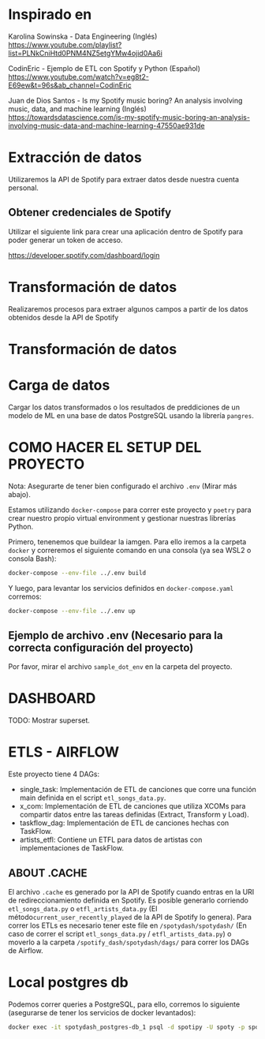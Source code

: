 # Inspirado en
Karolina Sowinska - Data Engineering (Inglés)
https://www.youtube.com/playlist?list=PLNkCniHtd0PNM4NZ5etgYMw4ojid0Aa6i

CodinEric - Ejemplo de ETL con Spotify y Python (Español)
https://www.youtube.com/watch?v=eg8t2-E69ew&t=96s&ab_channel=CodinEric

Juan de Dios Santos - Is my Spotify music boring? An analysis involving music, data, and machine learning (Inglés)
https://towardsdatascience.com/is-my-spotify-music-boring-an-analysis-involving-music-data-and-machine-learning-47550ae931de


# Extracción de datos
Utilizaremos la API de Spotify para extraer datos desde nuestra cuenta personal.

## Obtener credenciales de Spotify
Utilizar el siguiente link para crear una aplicación dentro de Spotify para poder generar un token de acceso.

https://developer.spotify.com/dashboard/login


# Transformación de datos
Realizaremos procesos para extraer algunos campos a partir de los datos obtenidos desde la API de Spotify

# Transformación de datos

# Carga de datos
Cargar los datos transformados o los resultados de preddiciones de un modelo de ML en una base de datos PostgreSQL usando la librería `pangres`.


# COMO HACER EL SETUP DEL PROYECTO
Nota: Asegurarte de tener bien configurado el archivo `.env` (Mirar más abajo).

Estamos utilizando `docker-compose` para correr este proyecto y `poetry` para crear nuestro propio virtual environment y gestionar nuestras librerías Python.

Primero, tenenemos que buildear la iamgen. Para ello iremos a la carpeta `docker` y correremos el siguiente comando en una consola (ya sea WSL2 o consola Bash):

```bash
docker-compose --env-file ../.env build
```

Y luego, para levantar los servicios definidos en `docker-compose.yaml` corremos:
```bash
docker-compose --env-file ../.env up
```

## Ejemplo de archivo .env (Necesario para la correcta configuración del proyecto)
Por favor, mirar el archivo `sample_dot_env` en la carpeta del proyecto.


# DASHBOARD
TODO: Mostrar superset.


# ETLS - AIRFLOW
Este proyecto tiene 4 DAGs:

* single_task: Implementación de ETL de canciones que corre una función main definida en el script `etl_songs_data.py`.
* x_com: Implementación de ETL de canciones que utiliza XCOMs para compartir datos entre las tareas definidas (Extract, Transform y Load).
* taskflow_dag: Implementación de ETL de canciones hechas con TaskFlow.
* artists_etfl: Contiene un ETFL para datos de artistas con implementaciones de TaskFlow.

## ABOUT .CACHE
El archivo `.cache` es generado por la API de Spotify cuando entras en la URI de redireccionamiento definida en Spotify. Es posible generarlo corriendo `etl_songs_data.py` o `etfl_artists_data.py` (El método`current_user_recently_played` de la API de Spotify lo genera).
Para correr los ETLs es necesario tener este file en  `/spotydash/spotydash/` (En caso de correr el script `etl_songs_data.py` / `etfl_artists_data.py`) o moverlo a la carpeta `/spotify_dash/spotydash/dags/` para correr los DAGs de Airflow.

# Local postgres db
Podemos correr queries a PostgreSQL, para ello, corremos lo siguiente (asegurarse de tener los servicios de docker levantados):

```bash
docker exec -it spotydash_postgres-db_1 psql -d spotipy -U spoty -p spoty -p 5432
```
